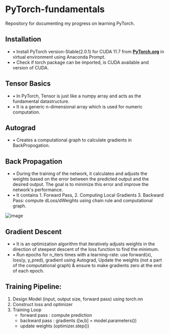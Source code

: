 # PyTorch-fundamentals

Repository for documenting my progress on learning PyTorch.

## Installation
- • Install PyTorch version-Stable(2.0.1) for CUDA 11.7 from **[PyTorch.org](https://pytorch.org/get-started/locally/)** in virtual environment using Anaconda Prompt.
- • Check if torch package can be imported, is CUDA available and version of CUDA.

## Tensor Basics
- • In PyTorch, Tensor is just like a numpy array and acts as the fundamental datastructure.
- • It is a generic n-dimensional array which is used for numeric computation.

## Autograd
- • Creates a computational graph to calculate gradients in BackPropogation.

## Back Propagation
- • During the training of the network, it calculates and adjusts the weights based on the error between the predicted output and the desired output. The goal is to minimize this error and improve the network's performance.
- • It contains 1. Forward Pass, 2. Computing Local Gradients 3. Backward Pass: compute dLoss/dWeights using chain rule and computational graph.

![image](https://github.com/sohamthirty/PyTorch-fundamentals/assets/56295513/4d8b758a-a8a3-48f7-9c25-137a93a9f53e)

## Gradient Descent
- • It is an optimization algorithm that iteratively adjusts weights in the direction of steepest descent of the loss function to find the minimum.
- • Run epochs for n_iters times with a learning-rate: use forward(x), loss(y, y_pred), gradient using Autograd, Update the weights (not a part of the computational graph) & ensure to make gradients zero at the end of each epoch.


## Training Pipeline:
1) Design Model (input, output size, forward pass) using torch.nn
2) Construct loss and optimizer
3) Training Loop
    - forward pass  : compute prediction
    - backward pass : gradients ([w,b] = model.parameters())
    - update weights (optimizer.step())
